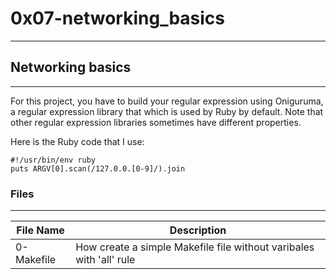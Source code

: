 # 0x07-networking_basics
---

## Networking basics
---
For this project, you have to build your regular expression using Oniguruma, a regular expression library that which is used by Ruby by default. Note that other regular expression libraries sometimes have different properties.

Here is the Ruby code that I use:

```
#!/usr/bin/env ruby
puts ARGV[0].scan(/127.0.0.[0-9]/).join
```
### Files
---
File Name | Description
--- | ---
0-Makefile | How create a simple Makefile file without varibales with 'all' rule

